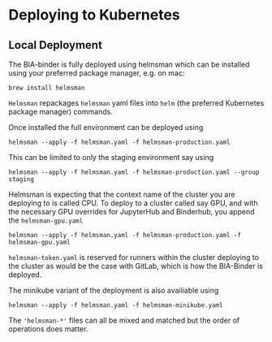 # Deploying to Kubernetes
## Local Deployment

The BIA-binder is fully deployed using helmsman which can be installed using your preferred package manager, e.g. on mac:

```
brew install helmsman
```

```Helmsman``` repackages ```helmsman``` yaml files into ```helm``` (the preferred Kubernetes package manager) commands.

Once installed the full environment can be deployed using

```
helmsman --apply -f helmsman.yaml -f helmsman-production.yaml
```

This can be limited to only the staging environment say using 

```
helmsman --apply -f helmsman.yaml -f helmsman-production.yaml --group staging
```

Helmsman is expecting that the context name of the cluster you are deploying to is called CPU. To deploy to a cluster called say GPU, and with the necessary GPU overrides for JupyterHub and Binderhub, you append the `helmsman-gpu.yaml` 

```
helmsman --apply -f helmsman.yaml -f helmsman-production.yaml -f helmsman-gpu.yaml
``` 
`helmsman-token.yaml` is reserved for runners within the cluster deploying to the cluster as would be the case with GitLab, which is how the BIA-Binder is deployed.

The minikube variant of the deployment is also availiable using
```
helmsman --apply -f helmsman.yaml -f helmsman-minikube.yaml
```
The ``'helmsman-*'`` files can all be mixed and matched but the order of operations does matter. 



<!-- # Deploying and updating the IDR VAE

GitLab CI/CD, configured in [`.gitlab-ci.yml`](../.gitlab-ci.yml)

## Helm charts

Everything is deployed using Helm charts, managed with the Helmfile tool which is configured in [`helmfile.yaml`](../helmfile.yaml).


## Configuration

There are four JupyterHub deployments all use a common configuration in [`jupyterhub-config.yaml`](../jupyterhub-config.yaml) with additional configuration or overrides in separate files.

## Configure secret variables for the deployments

Since this repository is intentionally public (including the CI/CD logs) secret variables are set in the Gitlab CI/CD settings.
Take care to ensure these variables are always protected, and are never displayed in logs.

Setup Secret variables referenced in [`.gitlab-ci.yml`](../.gitlab-ci.yml):


- `SECRET_ELIXIR_CLIENTID` \
- `SECRET_ELIXIR_CLIENTSECRET` \
- `SECRET_GITHUB_CLIENTID` \
- `SECRET_GITHUB_CLIENTSECRET` \
- `SECRET_GRAFANA_GITHUB_CLIENTID` \
- `SECRET_GRAFANA_GITHUB_SECRET` \
- `SECRET_HUB_PASSWORD` \
- `SECRET_JUPYTERHUB_PROXY_TOKEN` \
- `SECRET_PROMETHEUS_AUTH_HTPASSWD`


### Deployment Docker image

GitLab executes the deployment using a custom Docker image [`imagedata/kube-helm-docker:0.1.0`](https://hub.docker.com/r/imagedata/kube-helm-docker/).
 -->
